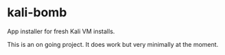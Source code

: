 # kali-bomb
App installer for fresh Kali VM installs.

This is an on going project. It does work but very minimally at the moment.
